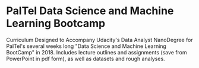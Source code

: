# PalTel Data Science and Machine Learning Bootcamp

Curriculum Designed to Accompany Udacity's Data Analyst NanoDegree for PalTel's several weeks long "Data Science and Machine Learning BootCamp" in 2018. Includes lecture outlines and assignments (save from PowerPoint in pdf form), as well as datasets and rough analyses. 

